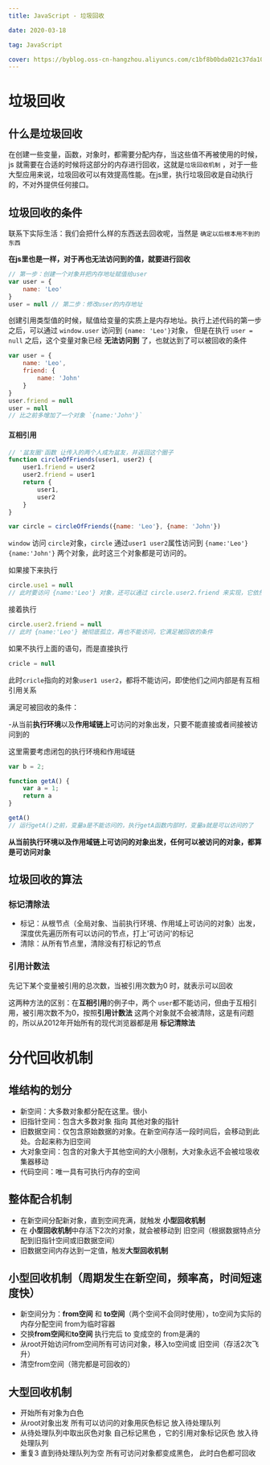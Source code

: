 ```yaml
---
title: JavaScript - 垃圾回收

date: 2020-03-18

tag: JavaScript

cover: https://byblog.oss-cn-hangzhou.aliyuncs.com/c1bf8b0bda021c37da1005ffe0e30b1758874132.jpg
---
```


# 垃圾回收

## 什么是垃圾回收

在创建一些变量，函数，对象时，都需要分配内存，当这些值不再被使用的时候，js 就需要在合适的时候将这部分的内存进行回收，这就是`垃圾回收机制`
，对于一些大型应用来说，垃圾回收可以有效提高性能。在js里，执行垃圾回收是自动执行的，不对外提供任何接口。

## 垃圾回收的条件

联系下实际生活：我们会把什么样的东西送去回收呢，当然是 `确定以后根本用不到的东西`

**在js里也是一样，对于再也无法访问到的值，就要进行回收**

```js
// 第一步：创建一个对象并把内存地址赋值给user
var user = {
    name: 'Leo'
}
user = null // 第二步：修改user的内存地址
```

创建引用类型值的时候，赋值给变量的实质上是内存地址。执行上述代码的第一步之后，可以通过 `window.user` 访问到 `{name: 'Leo'}`对象，
但是在执行 `user = null` 之后，这个变量对象已经 **无法访问到** 了，也就达到了可以被回收的条件

```js
var user = {
    name: 'Leo',
    friend: {
        name: 'John'
    }
}
user.friend = null
user = null
// 比之前多增加了一个对象 `{name:'John'}`
```

#### 互相引用

```js
// '盆友圈'函数 让传入的两个人成为盆友，并返回这个圈子
function circleOfFriends(user1, user2) {
    user1.friend = user2
    user2.friend = user1
    return {
        user1,
        user2
    }
}

var circle = circleOfFriends({name: 'Leo'}, {name: 'John'})
```

`window` 访问 `circle`对象，`circle` 通过`user1 user2`属性访问到 `{name:'Leo'} {name:'John'}` 两个对象，此时这三个对象都是可访问的。

如果接下来执行

```js
circle.use1 = null
// 此时要访问 {name:'Leo'} 对象，还可以通过 circle.user2.friend 来实现，它依然是可以被访问到的
```

接着执行

```js
circle.user2.friend = null
// 此时 {name:'Leo'} 被彻底孤立，再也不能访问，它满足被回收的条件
```

如果不执行上面的语句，而是直接执行

```js
cricle = null
```

此时`cricle`指向的对象`user1 user2`，都将不能访问，即使他们之间内部是有互相引用关系

满足可被回收的条件：

-从当前**执行环境**以及**作用域链上**可访问的对象出发，只要不能直接或者间接被访问到的

这里需要考虑闭包的执行环境和作用域链

```js
var b = 2;

function getA() {
    var a = 1;
    return a
}

getA()
// 运行getA()之前，变量a是不能访问的，执行getA函数内部时，变量a就是可以访问的了
```

**从当前执行环境以及作用域链上可访问的对象出发，任何可以被访问的对象，都算是可访问对象**

## 垃圾回收的算法

### 标记清除法

- 标记：从根节点（全局对象、当前执行环境、作用域上可访问的对象）出发，深度优先遍历所有可以访问的节点，打上'可访问'的标记
- 清除：从所有节点里，清除没有打标记的节点

### 引用计数法

先记下某个变量被引用的总次数，当被引用次数为0 时，就表示可以回收

这两种方法的区别：在**互相引用**的例子中，两个 `user`都不能访问，但由于互相引用，被引用次数不为0，按照**引用计数法** 这两个对象就不会被清除，这是有问题的，所以从2012年开始所有的现代浏览器都是用 **标记清除法**

# 分代回收机制

## 堆结构的划分

- 新空间：大多数对象都分配在这里。很小
- 旧指针空间：包含大多数对象 指向 其他对象的指针
- 旧数据空间：仅包含原始数据的对象。在新空间存活一段时间后，会移动到此处。合起来称为旧空间
- 大对象空间：包含的对象大于其他空间的大小限制，大对象永远不会被垃圾收集器移动
- 代码空间：唯一具有可执行内存的空间

## 整体配合机制

- 在新空间分配新对象，直到空间充满，就触发 **小型回收机制**
- 在 **小型回收机制**中存活下2次的对象，就会被移动到 旧空间（根据数据特点分配到旧指针空间或旧数据空间）
- 旧数据空间内存达到一定值，触发**大型回收机制**

## 小型回收机制（周期发生在新空间，频率高，时间短速度快）

- 新空间分为：**from空间** 和 **to空间**（两个空间不会同时使用），to空间为实际的内存分配空间 from为临时容器
- 交换**from空间**和**to空间**  执行完后 to 变成空的 from是满的
- 从root开始访问from空间所有可访问对象，移入to空间或 旧空间（存活2次飞升）
- 清空from空间（筛完都是可回收的）

## 大型回收机制

- 开始所有对象为白色
- 从root对象出发 所有可以访问的对象用灰色标记 放入待处理队列
- 从待处理队列中取出灰色对象 自己标记黑色 ，它的引用对象标记灰色 放入待处理队列
- 重复3 直到待处理队列为空 所有可访问对象都变成黑色， 此时白色都可回收
